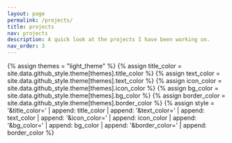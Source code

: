 ```yaml
---
layout: page
permalink: /projects/
title: projects
nav: projects
description: A quick look at the projects I have been working on.
nav_order: 3
---
```


{% assign themes = "light_theme" %}
{% assign title_color = site.data.github_style.theme[themes].title_color %}
{% assign text_color = site.data.github_style.theme[themes].text_color %}
{% assign icon_color = site.data.github_style.theme[themes].icon_color %}
{% assign bg_color = site.data.github_style.theme[themes].bg_color %}
{% assign border_color = site.data.github_style.theme[themes].border_color %}
{% assign style = '&title_color=' | append: title_color | append: '&text_color=' | append: text_color | append: '&icon_color=' | append: icon_color | append: '&bg_color=' | append: bg_color | append: '&border_color=' | append: border_color %}

<!-- <h3 id="github-repositories">Repositories</h3>
<div class="repocards">
  {% for user in site.data.github %}
    {% for repository in user.repositories %}
      <div class="repocard-single">
        <a href="https://github.com/{{ user.username }}/{{ repository }}">
          <img class="repocard-img"
               alt="{{ user.username }} repository - {{ repository }}"
               src="https://github-readme-stats.vercel.app/api/pin/?username={{ user.username }}&repo={{ repository }}&hide_border=true&line_height=28&theme=swift">
        </a>
      </div>
    {% endfor %}
  {% endfor %}
</div>

<br>
<div style="clear: both;"></div>

<h3>GitHub</h3>
<div class="repocards">
  <div class="repocard-single">
    <a href="https://github.com/{{ site.github_username }}">
      <img class="repocard-img"
           alt="{{ site.github_username }} GitHub Stats"
           src="https://github-readme-stats.vercel.app/api?username={{ site.github_username }}&include_orgs=true&include_all_commits=true&show_icons=true&hide_border=true&show_issues=false&theme=swift&hide=prs,issues">
    </a>
  </div>
</div> -->
